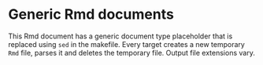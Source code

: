 # Generic Rmd documents

This Rmd document has a generic document type placeholder that is replaced using `sed` in the makefile. Every target creates a new temporary
`Rmd` file, parses it and deletes the temporary file. Output file extensions vary.
